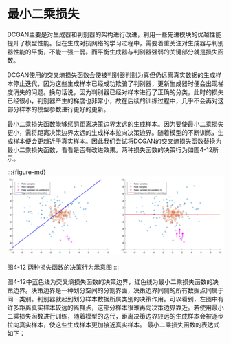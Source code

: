 # 最小二乘损失

DCGAN主要是对生成器和判别器的架构进行改进，利用一些先进模块的优越性能提升了模型性能。但在生成对抗网络的学习过程中，需要着重关注对生成器与判别器性能的平衡，不能一强一弱。而平衡生成器与判别器强弱的关键部分就是损失函数。

DCGAN使用的交叉熵损失函数会使被判别器判别为真但仍远离真实数据的生成样本停止迭代，因为这些生成样本已经成功欺骗了判别器，更新生成器时便会出现梯度消失的问题。换句话说，因为判别器已经对样本进行了正确的分类，此时的损失已经很小，判别器产生的梯度也非常小，故在后续的训练过程中，几乎不会再对这部分样本的模型参数进行更好的更新。

最小二乘损失函数能够惩罚距离决策边界太远的生成样本。因为要使最小二乘损失更小，需将距离决策边界太远的生成样本拉向决策边界。随着模型的不断训练，生成样本便会更趋近于真实样本。因此我们尝试将DCGAN的交叉熵损失函数替换为最小二乘损失函数，看看是否有改进效果。两种损失函数的决策行为如图4-12所示。

:::{figure-md}
<img src="../../_static/4/4.3/4-12.png">

图4-12 两种损失函数的决策行为示意图
:::

图4-12中蓝色线为交叉熵损失函数的决策边界，红色线为最小二乘损失函数的决策边界。决策边界是一种划分空间的分割界面，决策边界同侧的所有数据点同属于同一类别。判别器就起到划分样本数据所属类别的决策作用。可以看到，左图中有许多距离真实样本较远的离群点，这部分样本很难再向决策边界靠近。若使用最小二乘损失函数进行训练，随着模型的迭代，距离决策边界较远的生成样本会被逐步拉向真实样本，使这些生成样本更加接近真实样本。
最小二乘损失函数的表达式如下：


